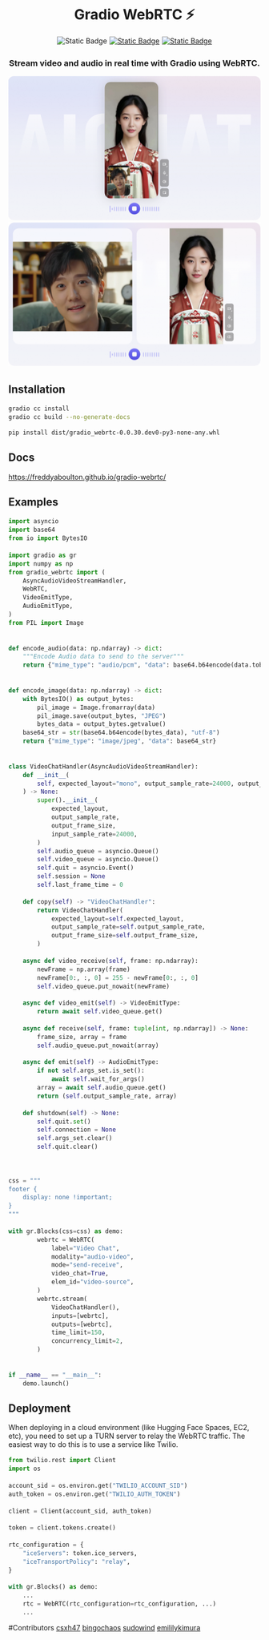 <h1 style='text-align: center; margin-bottom: 1rem'> Gradio WebRTC ⚡️ </h1>

<div style="display: flex; flex-direction: row; justify-content: center">
<img style="display: block; padding-right: 5px; height: 20px;" alt="Static Badge" src="https://img.shields.io/pypi/v/gradio_webrtc"> 
<a href="https://github.com/freddyaboulton/gradio-webrtc" target="_blank"><img alt="Static Badge" style="display: block; padding-right: 5px; height: 20px;" src="https://img.shields.io/badge/github-white?logo=github&logoColor=black"></a>
<a href="https://freddyaboulton.github.io/gradio-webrtc/" target="_blank"><img alt="Static Badge" src="https://img.shields.io/badge/Docs-ffcf40"></a>
</div>

<h3 style='text-align: center'>
Stream video and audio in real time with Gradio using WebRTC.

![picture-in-picture](docs/image.png)
![side-by-side](docs/image2.png)

</h3>

## Installation

```bash
gradio cc install
gradio cc build --no-generate-docs
```

```bash
pip install dist/gradio_webrtc-0.0.30.dev0-py3-none-any.whl
```

## Docs

https://freddyaboulton.github.io/gradio-webrtc/

## Examples

```python
import asyncio
import base64
from io import BytesIO

import gradio as gr
import numpy as np
from gradio_webrtc import (
    AsyncAudioVideoStreamHandler,
    WebRTC,
    VideoEmitType,
    AudioEmitType,
)
from PIL import Image


def encode_audio(data: np.ndarray) -> dict:
    """Encode Audio data to send to the server"""
    return {"mime_type": "audio/pcm", "data": base64.b64encode(data.tobytes()).decode("UTF-8")}


def encode_image(data: np.ndarray) -> dict:
    with BytesIO() as output_bytes:
        pil_image = Image.fromarray(data)
        pil_image.save(output_bytes, "JPEG")
        bytes_data = output_bytes.getvalue()
    base64_str = str(base64.b64encode(bytes_data), "utf-8")
    return {"mime_type": "image/jpeg", "data": base64_str}


class VideoChatHandler(AsyncAudioVideoStreamHandler):
    def __init__(
        self, expected_layout="mono", output_sample_rate=24000, output_frame_size=480
    ) -> None:
        super().__init__(
            expected_layout,
            output_sample_rate,
            output_frame_size,
            input_sample_rate=24000,
        )
        self.audio_queue = asyncio.Queue()
        self.video_queue = asyncio.Queue()
        self.quit = asyncio.Event()
        self.session = None
        self.last_frame_time = 0

    def copy(self) -> "VideoChatHandler":
        return VideoChatHandler(
            expected_layout=self.expected_layout,
            output_sample_rate=self.output_sample_rate,
            output_frame_size=self.output_frame_size,
        )

    async def video_receive(self, frame: np.ndarray):
        newFrame = np.array(frame)
        newFrame[0:, :, 0] = 255 - newFrame[0:, :, 0]
        self.video_queue.put_nowait(newFrame)

    async def video_emit(self) -> VideoEmitType:
        return await self.video_queue.get()

    async def receive(self, frame: tuple[int, np.ndarray]) -> None:
        frame_size, array = frame
        self.audio_queue.put_nowait(array)

    async def emit(self) -> AudioEmitType:
        if not self.args_set.is_set():
            await self.wait_for_args()
        array = await self.audio_queue.get()
        return (self.output_sample_rate, array)

    def shutdown(self) -> None:
        self.quit.set()
        self.connection = None
        self.args_set.clear()
        self.quit.clear()



css = """
footer {
	display: none !important;
}
"""

with gr.Blocks(css=css) as demo:
        webrtc = WebRTC(
            label="Video Chat",
            modality="audio-video",
            mode="send-receive",
            video_chat=True,
            elem_id="video-source",
        )
        webrtc.stream(
            VideoChatHandler(),
            inputs=[webrtc],
            outputs=[webrtc],
            time_limit=150,
            concurrency_limit=2,
        )


if __name__ == "__main__":
    demo.launch()

```

## Deployment

When deploying in a cloud environment (like Hugging Face Spaces, EC2, etc), you need to set up a TURN server to relay the WebRTC traffic.
The easiest way to do this is to use a service like Twilio.

```python
from twilio.rest import Client
import os

account_sid = os.environ.get("TWILIO_ACCOUNT_SID")
auth_token = os.environ.get("TWILIO_AUTH_TOKEN")

client = Client(account_sid, auth_token)

token = client.tokens.create()

rtc_configuration = {
    "iceServers": token.ice_servers,
    "iceTransportPolicy": "relay",
}

with gr.Blocks() as demo:
    ...
    rtc = WebRTC(rtc_configuration=rtc_configuration, ...)
    ...
```

#Contributors
[csxh47](https://github.com/xhup)
[bingochaos](https://github.com/bingochaos)
[sudowind](https://github.com/sudowind)
[emililykimura](https://github.com/emililykimura)
